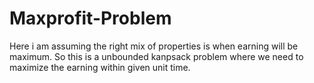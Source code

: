 # Maxprofit-Problem

Here i am assuming the right mix of properties is when earning will be maximum.
So this is a unbounded kanpsack problem where we need to maximize the earning within given unit time.
